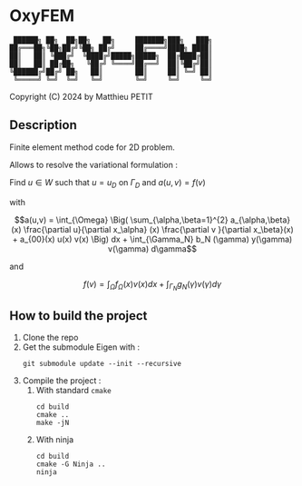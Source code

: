 # OxyFEM

```
 ██████╗ ██╗  ██╗██╗   ██╗     ███████╗███╗   ███╗
██╔═══██╗╚██╗██╔╝╚██╗ ██╔╝     ██╔════╝████╗ ████║
██║   ██║ ╚███╔╝  ╚████╔╝█████╗█████╗  ██╔████╔██║
██║   ██║ ██╔██╗   ╚██╔╝ ╚════╝██╔══╝  ██║╚██╔╝██║
╚██████╔╝██╔╝ ██╗   ██║        ██║     ██║ ╚═╝ ██║
 ╚═════╝ ╚═╝  ╚═╝   ╚═╝        ╚═╝     ╚═╝     ╚═╝
```

Copyright (C) 2024 by Matthieu PETIT

## Description

Finite element method code for 2D problem. 

Allows to resolve the variational formulation : 

Find $u\in W$ such that $u = u_D$ on $\Gamma_D$ and $a(u,v) = f(v)$ 

with 

$$a(u,v) = \int_{\Omega} \Big( \sum_{\alpha,\beta=1}^{2} a_{\alpha,\beta}(x) \frac{\partial u}{\partial x_\alpha} (x) \frac{\partial v }{\partial x_\beta}(x)  + a_{00}(x) u(x) v(x) \Big) dx  + \int_{\Gamma_N} b_N (\gamma) y(\gamma) v(\gamma) d\gamma$$

and 

$$f(v) = \int_\Omega f_\Omega (x) v(x) dx + \int_{\Gamma_N} g_N(\gamma) v(\gamma) d\gamma$$


## How to build the project

1. Clone the repo 
2. Get the submodule Eigen with :
    ```
    git submodule update --init --recursive
    ```
3. Compile the project :
   1. With standard `cmake` 
        ``` 
        cd build 
        cmake ..
        make -jN
        ```
    2. With ninja
        ```
        cd build 
        cmake -G Ninja ..
        ninja
        ```
